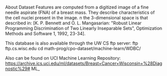 About Dataset
Features are computed from a digitized image of a fine needle aspirate (FNA) of a breast mass.
They describe characteristics of the cell nuclei present in the image.
n the 3-dimensional space
is that described in: [K. P. Bennett and O. L. Mangasarian: "Robust Linear Programming Discrimination of Two Linearly Inseparable Sets", Optimization Methods and Software 1, 1992, 23-34].



This database is also available through the UW CS ftp server:
ftp ftp.cs.wisc.edu
cd math-prog/cpo-dataset/machine-learn/WDBC/



Also can be found on UCI Machine Learning Repository: https://archive.ics.uci.edu/ml/datasets/Breast+Cancer+Wisconsin+%28Diagnostic%29# ML_
